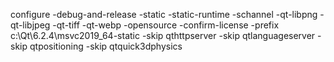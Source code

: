 configure -debug-and-release -static -static-runtime -schannel -qt-libpng -qt-libjpeg -qt-tiff -qt-webp -opensource -confirm-license -prefix c:\Qt\6.2.4\msvc2019_64-static -skip qthttpserver -skip qtlanguageserver -skip qtpositioning -skip qtquick3dphysics
